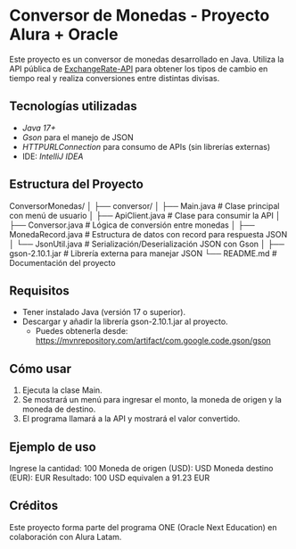 
# Conversor de Monedas - Proyecto Alura + Oracle

Este proyecto es un conversor de monedas desarrollado en Java. Utiliza la API pública de [ExchangeRate-API](https://www.exchangerate-api.com/) para obtener los tipos de cambio en tiempo real y realiza conversiones entre distintas divisas.

## Tecnologías utilizadas

- *Java 17+*
- *Gson* para el manejo de JSON
- *HTTPURLConnection* para consumo de APIs (sin librerías externas)
- IDE: *IntelliJ IDEA*

## Estructura del Proyecto

ConversorMonedas/ │ ├── conversor/ │   ├── Main.java               # Clase principal con menú de usuario │   ├── ApiClient.java          # Clase para consumir la API │   ├── Conversor.java          # Lógica de conversión entre monedas │   ├── MonedaRecord.java       # Estructura de datos con record para respuesta JSON │   └── JsonUtil.java           # Serialización/Deserialización JSON con Gson │ ├── gson-2.10.1.jar             # Librería externa para manejar JSON └── README.md                   # Documentación del proyecto

## Requisitos

- Tener instalado Java (versión 17 o superior).
- Descargar y añadir la librería gson-2.10.1.jar al proyecto.
  - Puedes obtenerla desde: https://mvnrepository.com/artifact/com.google.code.gson/gson

## Cómo usar

1. Ejecuta la clase Main.
2. Se mostrará un menú para ingresar el monto, la moneda de origen y la moneda de destino.
3. El programa llamará a la API y mostrará el valor convertido.

## Ejemplo de uso

Ingrese la cantidad: 100 Moneda de origen (USD): USD Moneda destino (EUR): EUR Resultado: 100 USD equivalen a 91.23 EUR

## Créditos

Este proyecto forma parte del programa ONE (Oracle Next Education) en colaboración con Alura Latam.
